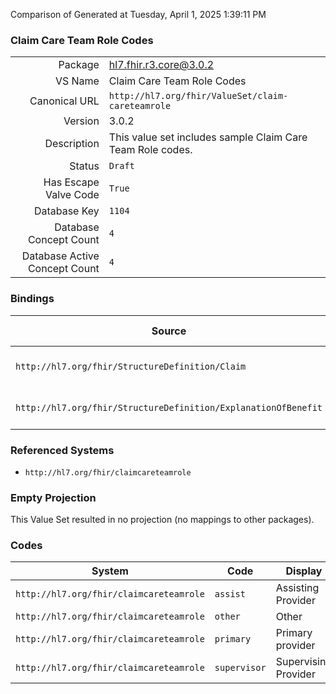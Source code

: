 Comparison of 
Generated at Tuesday, April 1, 2025 1:39:11 PM

### Claim Care Team Role Codes

|      |     |
| ---: | --- |
| Package | hl7.fhir.r3.core@3.0.2 |
| VS Name | Claim Care Team Role Codes |
| Canonical URL | `http://hl7.org/fhir/ValueSet/claim-careteamrole` |
| Version | 3.0.2 |
| Description | This value set includes sample Claim Care Team Role codes. |
| Status | `Draft` |
| Has Escape Valve Code | `True` |
| Database Key | `1104` |
| Database Concept Count | `4` |
| Database Active Concept Count | `4` |
### Bindings

| Source | Element | Binding | Strength | Element Short |
| ------ | ------- | ------- | -------- | ------------- |
| `http://hl7.org/fhir/StructureDefinition/Claim` | `Claim.careTeam.role` | `http://hl7.org/fhir/ValueSet/claim-careteamrole` | `Example` | Role on the team |
| `http://hl7.org/fhir/StructureDefinition/ExplanationOfBenefit` | `ExplanationOfBenefit.careTeam.role` | `http://hl7.org/fhir/ValueSet/claim-careteamrole` | `Example` | Role on the team |

### Referenced Systems

* `http://hl7.org/fhir/claimcareteamrole`
### Empty Projection

This Value Set resulted in no projection (no mappings to other packages).

### Codes

| System | Code | Display |
| ------ | ---- | ------- |
| `http://hl7.org/fhir/claimcareteamrole` | `assist` | Assisting Provider |
| `http://hl7.org/fhir/claimcareteamrole` | `other` | Other |
| `http://hl7.org/fhir/claimcareteamrole` | `primary` | Primary provider |
| `http://hl7.org/fhir/claimcareteamrole` | `supervisor` | Supervising Provider |
